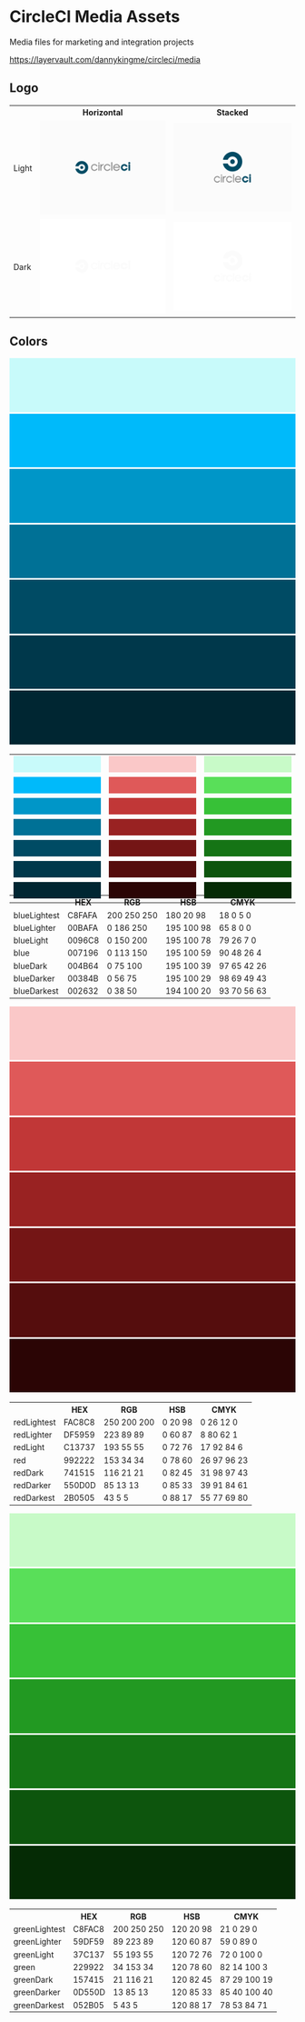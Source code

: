 CircleCI Media Assets
=====

Media files for marketing and integration projects

https://layervault.com/dannykingme/circleci/media

Logo
---

<table>
  <tr>
    <th></th>
    <th>Horizontal</th>
    <th>Stacked</th>
  </tr>
  <tr>
    <td>Light</td>
    <td><img src="logo/build/horizontal_light.1.png"/></td>
    <td><img src="logo/build/stacked_light.1.png"/></td>
  </tr>
  <tr>
    <td>Dark</td>
    <td><img src="logo/build/horizontal_dark.1.png"/></td>
    <td><img src="logo/build/stacked_dark.1.png"/></td>
  </tr>
</table>

Colors
---
![image](color/blue/blueLightest.png)
![image](color/blue/blueLighter.png)
![image](color/blue/blueLight.png)
![image](color/blue/blue.png)
![image](color/blue/blueDark.png)
![image](color/blue/blueDarker.png)
![image](color/blue/blueDarkest.png)

<table>
  <tr>
    <td>
      <img src="color/blue/blueLightest.png"/>
    </td>
    <td>
      <img src="color/red/redLightest.png"/>
    </td>
    <td>
      <img src="color/green/greenLightest.png"/>
    </td>
  </tr>
  <tr>
    <td>
      <img src="color/blue/blueLighter.png"/>
    </td>
    <td>
      <img src="color/red/redLighter.png"/>
    </td>
    <td>
      <img src="color/green/greenLighter.png"/>
    </td>
  </tr>
  <tr>
    <td>
      <img src="color/blue/blueLight.png"/>
    </td>
    <td>
      <img src="color/red/redLight.png"/>
    </td>
    <td>
      <img src="color/green/greenLight.png"/>
    </td>
  </tr>
  <tr>
    <td>
      <img src="color/blue/blue.png"/>
    </td>
    <td>
      <img src="color/red/red.png"/>
    </td>
    <td>
      <img src="color/green/green.png"/>
    </td>
  </tr>
  <tr>
    <td>
      <img src="color/blue/blueDark.png"/>
    </td>
    <td>
      <img src="color/red/redDark.png"/>
    </td>
    <td>
      <img src="color/green/greenDark.png"/>
    </td>
  </tr>
  <tr>
    <td>
      <img src="color/blue/blueDarker.png"/>
    </td>
    <td>
      <img src="color/red/redDarker.png"/>
    </td>
    <td>
      <img src="color/green/greenDarker.png"/>
    </td>
  </tr>
  <tr>
    <td>
      <img src="color/blue/blueDarkest.png"/>
    </td>
    <td>
      <img src="color/red/redDarkest.png"/>
    </td>
    <td>
      <img src="color/green/greenDarkest.png"/>
    </td>
  </tr>
</table>

<table style="width: 100%; margin-top: -2em;">
  <tr>
    <th></th>
    <th>HEX</th>
    <th>RGB</th>
    <th>HSB</th>
    <th>CMYK</th>
  </tr>
  <tr>
    <td>blueLightest</td>
    <td>C8FAFA</td>
    <td>200 250 250</td>
    <td>180 20 98</td>
    <td>18 0 5 0</td>
  </tr>
  <tr>
    <td>blueLighter</td>
    <td>00BAFA</td>
    <td>0 186 250</td>
    <td>195 100 98</td>
    <td>65 8 0 0</td>
  </tr>
  <tr>
    <td>blueLight</td>
    <td>0096C8</td>
    <td>0 150 200</td>
    <td>195 100 78</td>
    <td>79 26 7 0</td>
  </tr>
  <tr>
    <td>blue</td>
    <td>007196</td>
    <td>0 113 150</td>
    <td>195 100 59</td>
    <td>90 48 26 4</td>
  </tr>
  <tr>
    <td>blueDark</td>
    <td>004B64</td>
    <td>0 75 100</td>
    <td>195 100 39</td>
    <td>97 65 42 26</td>
  </tr>
  <tr>
    <td>blueDarker</td>
    <td>00384B</td>
    <td>0 56 75</td>
    <td>195 100 29</td>
    <td>98 69 49 43</td>
  </tr>
  <tr>
    <td>blueDarkest</td>
    <td>002632</td>
    <td>0 38 50</td>
    <td>194 100 20</td>
    <td>93 70 56 63</td>
  </tr>
</table>

![image](color/red/redLightest.png)
![image](color/red/redLighter.png)
![image](color/red/redLight.png)
![image](color/red/red.png)
![image](color/red/redDark.png)
![image](color/red/redDarker.png)
![image](color/red/redDarkest.png)

<table>
  <tr>
    <th></th>
    <th>HEX</th>
    <th>RGB</th>
    <th>HSB</th>
    <th>CMYK</th>
  </tr>
  <tr>
    <td>redLightest</td>
    <td>FAC8C8</td>
    <td>250 200 200</td>
    <td>0 20 98</td>
    <td>0 26 12 0</td>
  </tr>
  <tr>
    <td>redLighter</td>
    <td>DF5959</td>
    <td>223 89 89</td>
    <td>0 60 87</td>
    <td>8 80 62 1</td>
  </tr>
  <tr>
    <td>redLight</td>
    <td>C13737</td>
    <td>193 55 55</td>
    <td>0 72 76</td>
    <td>17 92 84 6</td>
  </tr>
  <tr>
    <td>red</td>
    <td>992222</td>
    <td>153 34 34</td>
    <td>0 78 60</td>
    <td>26 97 96 23</td>
  </tr>
  <tr>
    <td>redDark</td>
    <td>741515</td>
    <td>116 21 21</td>
    <td>0 82 45</td>
    <td>31 98 97 43</td>
  </tr>
  <tr>
    <td>redDarker</td>
    <td>550D0D</td>
    <td>85 13 13</td>
    <td>0 85 33</td>
    <td>39 91 84 61</td>
  </tr>
  <tr>
    <td>redDarkest</td>
    <td>2B0505</td>
    <td>43 5 5</td>
    <td>0 88 17</td>
    <td>55 77 69 80</td>
  </tr>
</table>

![image](color/green/greenLightest.png)
![image](color/green/greenLighter.png)
![image](color/green/greenLight.png)
![image](color/green/green.png)
![image](color/green/greenDark.png)
![image](color/green/greenDarker.png)
![image](color/green/greenDarkest.png)

<table>
  <tr>
    <th></th>
    <th>HEX</th>
    <th>RGB</th>
    <th>HSB</th>
    <th>CMYK</th>
  </tr>
  <tr>
    <td>greenLightest</td>
    <td>C8FAC8</td>
    <td>200 250 250</td>
    <td>120 20 98</td>
    <td>21 0 29 0</td>
  </tr>
  <tr>
    <td>greenLighter</td>
    <td>59DF59</td>
    <td>89 223 89</td>
    <td>120 60 87</td>
    <td>59 0 89 0</td>
  </tr>
  <tr>
    <td>greenLight</td>
    <td>37C137</td>
    <td>55 193 55</td>
    <td>120 72 76</td>
    <td>72 0 100 0</td>
  </tr>
  <tr>
    <td>green</td>
    <td>229922</td>
    <td>34 153 34</td>
    <td>120 78 60</td>
    <td>82 14 100 3</td>
  </tr>
  <tr>
    <td>greenDark</td>
    <td>157415</td>
    <td>21 116 21</td>
    <td>120 82 45</td>
    <td>87 29 100 19</td>
  </tr>
  <tr>
    <td>greenDarker</td>
    <td>0D550D</td>
    <td>13 85 13</td>
    <td>120 85 33</td>
    <td>85 40 100 40</td>
  </tr>
  <tr>
    <td>greenDarkest</td>
    <td>052B05</td>
    <td>5 43 5</td>
    <td>120 88 17</td>
    <td>78 53 84 71</td>
  </tr>
</table>
